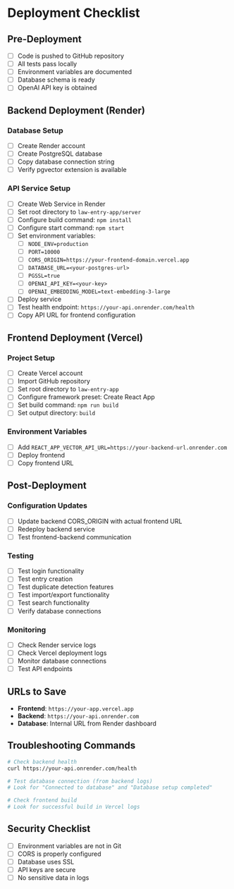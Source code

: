 # Deployment Checklist

## Pre-Deployment

- [ ] Code is pushed to GitHub repository
- [ ] All tests pass locally
- [ ] Environment variables are documented
- [ ] Database schema is ready
- [ ] OpenAI API key is obtained

## Backend Deployment (Render)

### Database Setup
- [ ] Create Render account
- [ ] Create PostgreSQL database
- [ ] Copy database connection string
- [ ] Verify pgvector extension is available

### API Service Setup
- [ ] Create Web Service in Render
- [ ] Set root directory to `law-entry-app/server`
- [ ] Configure build command: `npm install`
- [ ] Configure start command: `npm start`
- [ ] Set environment variables:
  - [ ] `NODE_ENV=production`
  - [ ] `PORT=10000`
  - [ ] `CORS_ORIGIN=https://your-frontend-domain.vercel.app`
  - [ ] `DATABASE_URL=<your-postgres-url>`
  - [ ] `PGSSL=true`
  - [ ] `OPENAI_API_KEY=<your-key>`
  - [ ] `OPENAI_EMBEDDING_MODEL=text-embedding-3-large`
- [ ] Deploy service
- [ ] Test health endpoint: `https://your-api.onrender.com/health`
- [ ] Copy API URL for frontend configuration

## Frontend Deployment (Vercel)

### Project Setup
- [ ] Create Vercel account
- [ ] Import GitHub repository
- [ ] Set root directory to `law-entry-app`
- [ ] Configure framework preset: Create React App
- [ ] Set build command: `npm run build`
- [ ] Set output directory: `build`

### Environment Variables
- [ ] Add `REACT_APP_VECTOR_API_URL=https://your-backend-url.onrender.com`
- [ ] Deploy frontend
- [ ] Copy frontend URL

## Post-Deployment

### Configuration Updates
- [ ] Update backend CORS_ORIGIN with actual frontend URL
- [ ] Redeploy backend service
- [ ] Test frontend-backend communication

### Testing
- [ ] Test login functionality
- [ ] Test entry creation
- [ ] Test duplicate detection features
- [ ] Test import/export functionality
- [ ] Test search functionality
- [ ] Verify database connections

### Monitoring
- [ ] Check Render service logs
- [ ] Check Vercel deployment logs
- [ ] Monitor database connections
- [ ] Test API endpoints

## URLs to Save

- **Frontend**: `https://your-app.vercel.app`
- **Backend**: `https://your-api.onrender.com`
- **Database**: Internal URL from Render dashboard

## Troubleshooting Commands

```bash
# Check backend health
curl https://your-api.onrender.com/health

# Test database connection (from backend logs)
# Look for "Connected to database" and "Database setup completed"

# Check frontend build
# Look for successful build in Vercel logs
```

## Security Checklist

- [ ] Environment variables are not in Git
- [ ] CORS is properly configured
- [ ] Database uses SSL
- [ ] API keys are secure
- [ ] No sensitive data in logs
